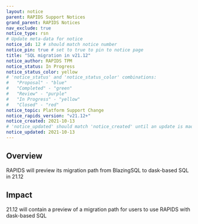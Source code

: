 ```yaml
---
layout: notice
parent: RAPIDS Support Notices
grand_parent: RAPIDS Notices
nav_exclude: true
notice_type: rsn
# Update meta-data for notice
notice_id: 12 # should match notice number
notice_pin: true # set to true to pin to notice page
title: "SQL migration in v21.12"
notice_author: RAPIDS TPM
notice_status: In Progress
notice_status_color: yellow
# 'notice_status' and 'notice_status_color' combinations:
#   "Proposal" - "blue"
#   "Completed" - "green"
#   "Review" - "purple"
#   "In Progress" - "yellow"
#   "Closed" - "red"
notice_topic: Platform Support Change
notice_rapids_version: "v21.12+"
notice_created: 2021-10-13
# 'notice_updated' should match 'notice_created' until an update is made
notice_updated: 2021-10-13
---
```


## Overview

RAPIDS will preview its migration path from BlazingSQL to dask-based SQL in 21.12

## Impact

21.12 will contain a preview of a migration path for users to use RAPIDS with dask-based SQL
